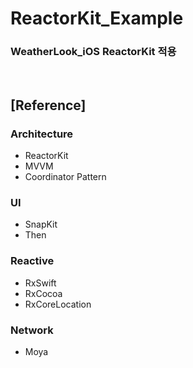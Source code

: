 # ReactorKit_Example
### WeatherLook_iOS ReactorKit 적용
<br/>

## [Reference]
 ### Architecture
- ReactorKit
- MVVM
- Coordinator Pattern

 ### UI
- SnapKit
- Then

 ### Reactive
- RxSwift
- RxCocoa
- RxCoreLocation

 ### Network
- Moya
